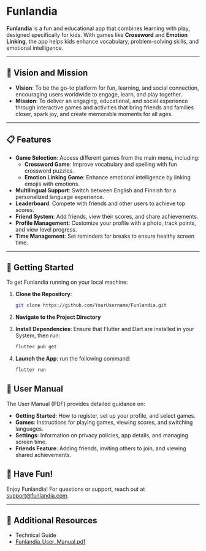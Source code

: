 # Funlandia

**Funlandia** is a fun and educational app that combines learning with play, designed specifically for kids. With games like **Crossword** and **Emotion Linking**, the app helps kids enhance vocabulary, problem-solving skills, and emotional intelligence.

---

## 🌟 Vision and Mission

- **Vision**: To be the go-to platform for fun, learning, and social connection, encouraging users worldwide to engage, learn, and play together.
- **Mission**: To deliver an engaging, educational, and social experience through interactive games and activities that bring friends and families closer, spark joy, and create memorable moments for all ages.

---

## 📋 Features

- **Game Selection**: Access different games from the main menu, including:
  - **Crossword Game**: Improve vocabulary and spelling with fun crossword puzzles.
  - **Emotion Linking Game**: Enhance emotional intelligence by linking emojis with emotions.
- **Multilingual Support**: Switch between English and Finnish for a personalized language experience.
- **Leaderboard**: Compete with friends and other users to achieve top scores.
- **Friend System**: Add friends, view their scores, and share achievements.
- **Profile Management**: Customize your profile with a photo, track points, and view level progress.
- **Time Management**: Set reminders for breaks to ensure healthy screen time.

---

## 🚀 Getting Started

To get Funlandia running on your local machine:

1. **Clone the Repository**:
   ```bash
   git clone https://github.com/YourUsername/Funlandia.git

2. **Navigate to the Project Directory**

  
3. **Install Dependencies**: Ensure that Flutter and Dart are installed in your System, then run:
     ```bash
    flutter pub get
      ```
4. **Launch the App**: run the following command:
      ```bash
    flutter run
      ```


## 📖 User Manual 

The User Manual (PDF) provides detailed guidance on:

- **Getting Started**: How to register, set up your profile, and select games.
- **Games**: Instructions for playing games, viewing scores, and switching languages.
- **Settings**: Information on privacy policies, app details, and managing screen time.
- **Friends Feature**: Adding friends, inviting others to join, and viewing shared achievements.





## 🎉 Have Fun!

Enjoy Funlandia! For questions or support, reach out at [support@funlandia.com](mailto:support@funlandia.com).

---

## 📄 Additional Resources

- Technical Guide
- [Funlandia_User_Manual.pdf](https://github.com/user-attachments/files/17664826/Funlandia_User_Manual.pdf)

